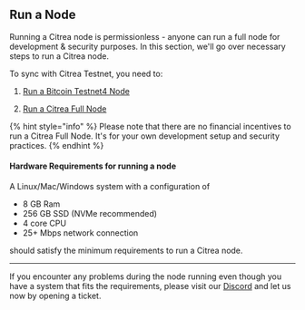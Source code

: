 ## Run a Node

Running a Citrea node is permissionless - anyone can run a full node for development & security purposes. In this section, we'll go over necessary steps to run a Citrea node.

To sync with Citrea Testnet, you need to:

1) [Run a Bitcoin Testnet4 Node](./bitcoin-testnet4/README.md)

2) [Run a Citrea Full Node](./citrea-testnet/README.md)

{% hint style="info" %}
Please note that there are no financial incentives to run a Citrea Full Node. It's for your own development setup and security practices.
{% endhint %}

#### Hardware Requirements for running a node

A Linux/Mac/Windows system with a configuration of

- 8 GB Ram
- 256 GB SSD (NVMe recommended)
- 4 core CPU
- 25+ Mbps network connection

should satisfy the minimum requirements to run a Citrea node. 

-----

If you encounter any problems during the node running even though you have a system that fits the requirements, please visit our [Discord](https://discord.gg/citrea) and let us now by opening a ticket.